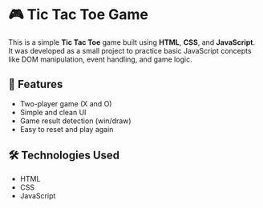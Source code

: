 # 🎮 Tic Tac Toe Game

This is a simple **Tic Tac Toe** game built using **HTML**, **CSS**, and **JavaScript**.  
It was developed as a small project to practice basic JavaScript concepts like DOM manipulation, event handling, and game logic.

## 📌 Features

- Two-player game (X and O)
- Simple and clean UI
- Game result detection (win/draw)
- Easy to reset and play again

## 🛠 Technologies Used

- HTML
- CSS
- JavaScript